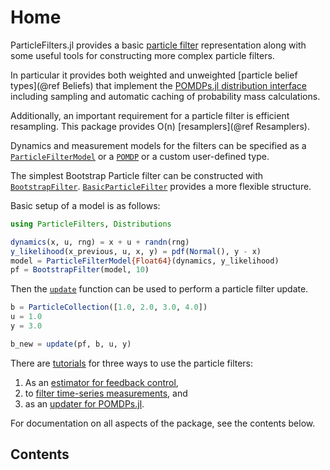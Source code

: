 # Home

ParticleFilters.jl provides a basic [particle filter](https://en.wikipedia.org/wiki/Particle_filter) representation along with some useful tools for constructing more complex particle filters.

In particular it provides both weighted and unweighted [particle belief types](@ref Beliefs) that implement the [POMDPs.jl distribution interface](http://juliapomdp.github.io/POMDPs.jl/latest/interfaces.html#Distributions-1) including sampling and automatic caching of probability mass calculations.

Additionally, an important requirement for a particle filter is efficient resampling. This package provides O(n) [resamplers](@ref Resamplers).

Dynamics and measurement models for the filters can be specified as a [`ParticleFilterModel`](@ref) or a [`POMDP`](https://github.com/JuliaPOMDP/POMDPs.jl) or a custom user-defined type.

The simplest Bootstrap Particle filter can be constructed with [`BootstrapFilter`](@ref). [`BasicParticleFilter`](@ref) provides a more flexible structure.

Basic setup of a model is as follows:
```julia
using ParticleFilters, Distributions

dynamics(x, u, rng) = x + u + randn(rng)
y_likelihood(x_previous, u, x, y) = pdf(Normal(), y - x)
model = ParticleFilterModel{Float64}(dynamics, y_likelihood)
pf = BootstrapFilter(model, 10)
```
Then the [`update`](@ref) function can be used to perform a particle filter update.
```julia
b = ParticleCollection([1.0, 2.0, 3.0, 4.0])
u = 1.0
y = 3.0

b_new = update(pf, b, u, y)
```

There are [tutorials](/notebooks) for three ways to use the particle filters:
1. As an [estimator for feedback control](notebooks/Using-a-Particle-Filter-for-Feedback-Control.html),
2. to [filter time-series measurements](notebooks/Filtering-a-Trajectory-or-Data-Series.html), and
3. as an [updater for POMDPs.jl](notebooks/Using-a-Particle-Filter-with-POMDPs-jl.html).

For documentation on all aspects of the package, see the contents below.

## Contents

```@contents
```
